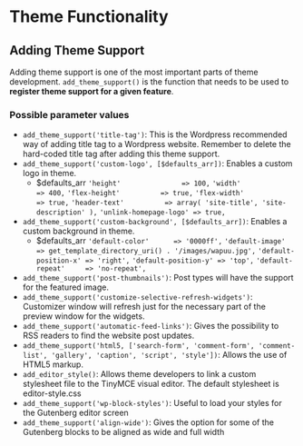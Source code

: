 # Theme Functionality
## Adding Theme Support
Adding theme support is one of the most important parts of theme development. `add_theme_support()` is the function that needs to be used to **register theme support for a given feature**.
### Possible parameter values
- `add_theme_support('title-tag')`: This is the Wordpress recommended way of adding title tag to a Wordpress website. Remember to delete the hard-coded title tag after adding this theme support.
- `add_theme_support('custom-logo', [$defaults_arr])`: Enables a custom logo in theme.
    -   $defaults_arr
        `'height'               => 100,`
        `'width'                => 400,`
        `'flex-height'          => true,`
        `'flex-width'           => true,`
        `'header-text'          => array( 'site-title', 'site-description' ),`
        `'unlink-homepage-logo' => true,`
- `add_theme_support('custom-background', [$defaults_arr])`: Enables a custom background in theme.
    -   $defaults_arr
        `'default-color'      => '0000ff',`
        `'default-image'      => get_template_directory_uri() . '/images/wapuu.jpg',`
        `'default-position-x' => 'right',`
        `'default-position-y' => 'top',`
        `'default-repeat'     => 'no-repeat',`
- `add_theme_support('post-thumbnails')`: Post types will have the support for the featured image.
- `add_theme_support('customize-selective-refresh-widgets')`: Customizer window will refresh just for the necessary part of the preview window for the widgets.
- `add_theme_support('automatic-feed-links')`: Gives the possibility to RSS readers to find the website post updates.
- `add_theme_support('html5, ['search-form', 'comment-form', 'comment-list', 'gallery', 'caption', 'script', 'style'])`: Allows the use of HTML5 markup.
- `add_editor_style()`: Allows theme developers to link a custom stylesheet file to the TinyMCE visual editor. The default stylesheet is editor-style.css
- `add_theme_support('wp-block-styles')`: Useful to load your styles for the Gutenberg editor screen
- `add_theme_support('align-wide')`: Gives the option for some of the Gutenberg blocks to be aligned as wide and full width